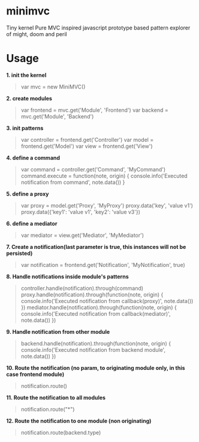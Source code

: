 minimvc
=======

Tiny kernel Pure MVC inspired javascript prototype based pattern explorer of might, doom and peril


Usage
=====

**1. init the kernel**
> var mvc = new MiniMVC() 

**2. create modules**
> var frontend = mvc.get('Module', 'Frontend')
> var backend = mvc.get('Module', 'Backend')

**3. init patterns**
> var controller = frontend.get('Controller')
> var model = frontend.get('Model')
> var view = frontend.get('View')

**4. define a command**
> var command = controller.get('Command', 'MyCommand')
> command.execute = function(note, origin) {
>   console.info('Executed notification from command', note.data())
> }

**5. define a proxy**
> var proxy = model.get('Proxy', 'MyProxy')
> proxy.data('key', 'value v1')
> proxy.data({'key1': 'value v1', 'key2': 'value v3'})

**6. define a mediator**
> var mediator = view.get('Mediator', 'MyMediator')

**7. Create a notification(last parameter is true, this instances will not be persisted)**
> var notification = frontend.get('Notification', 'MyNotification', true)

**8. Handle notifications inside module's patterns**
> controller.handle(notification).through(command)
> proxy.handle(notification).through(function(note, origin) { console.info('Executed notification from callback(proxy)', note.data()) })
> mediator.handle(notification).through(function(note, origin) { console.info('Executed notification from callback(mediator)', note.data()) })

**9. Handle notification from other module**
> backend.handle(notification).through(function(note, origin) { console.info('Executed notification from backend module', note.data()) })

**10. Route the notification (no param, to originating module only, in this case frontend module)**
> notification.route()

**11. Route the notification to all modules**
> notification.route("*")

**12. Route the notification to one module (non originating)**
> notification.route(backend.type)